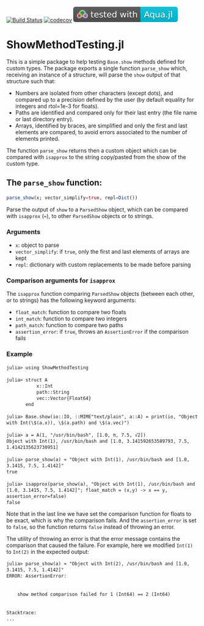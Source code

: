 [![Build Status](https://github.com/m3g/ShowMethodTesting.jl/actions/workflows/CI.yml/badge.svg?branch=main)](https://github.com/m3g/ShowMethodTesting.jl/actions/workflows/CI.yml?query=branch%3Amain)
[![codecov](https://codecov.io/gh/m3g/ShowMethodTesting.jl/branch/main/graph/badge.svg)](https://codecov.io/gh/m3g/ShowMethodTesting.jl)
[![Aqua QA](https://raw.githubusercontent.com/JuliaTesting/Aqua.jl/master/badge.svg)](https://github.com/JuliaTesting/Aqua.jl)

# ShowMethodTesting.jl

This is a simple package to help testing `Base.show` methods defined for custom types. The package
exports a single function `parse_show` which, receiving an instance of a structure, will parse the
`show` output of that structure such that:

- Numbers are isolated from other characters (except dots), and compared up to a precision defined 
  by the user (by default equality for integers and rtol=1e-3 for floats).
- Paths are identified and compared only for their last entry (the file name or last directory entry).
- Arrays, identified by braces, are simplified and only the first and last elements are compared, to avoid errors associated
  to the number of elements printed. 

The function `parse_show` returns then a custom object which can be compared with `isapprox` to 
the string copy/pasted from the show of the custom type.

## The `parse_show` function:

```julia
parse_show(x; vector_simplify=true, repl=Dict())
```

Parse the output of `show` to a `ParsedShow` object, which can be compared with `isapprox` (`≈`),
to other `ParsedShow` objects or to strings. 

### Arguments

- `x`: object to parse
- `vector_simplify`: if `true`, only the first and last elements of arrays are kept
- `repl`: dictionary with custom replacements to be made before parsing

### Comparison arguments for `isapprox`

The `isapprox` function comparing `ParsedShow` objects (between each other, or to strings) has the following keyword arguments:

- `float_match`: function to compare two floats
- `int_match`: function to compare two integers
- `path_match`: function to compare two paths
- `assertion_error`: if `true`, throws an `AssertionError` if the comparison fails

### Example

```julia-repl
julia> using ShowMethodTesting

julia> struct A
           x::Int
           path::String
           vec::Vector{Float64}
       end

julia> Base.show(io::IO, ::MIME"text/plain", a::A) = print(io, "Object with Int(\$(a.x)), \$(a.path) and \$(a.vec)")

julia> a = A(1, "/usr/bin/bash", [1.0, π, 7.5, √2])
Object with Int(1), /usr/bin/bash and [1.0, 3.141592653589793, 7.5, 1.4142135623730951]

julia> parse_show(a) ≈ "Object with Int(1), /usr/bin/bash and [1.0, 3.1415, 7.5, 1.4142]"
true

julia> isapprox(parse_show(a), "Object with Int(1), /usr/bin/bash and [1.0, 3.1415, 7.5, 1.4142]"; float_match = (x,y) -> x == y, assertion_error=false)
false
```

Note that in the last line we have set the comparison function for floats to be exact, which is why the comparison fails. And the
`assertion_error` is set to `false`, so the function returns `false` instead of throwing an error.

The utility of throwing an error is that the error message contains the comparison that caused the failure. For example, here
we modified `Int(1)` to `Int(2)` in the expected output:

```julia-repl
julia> parse_show(a) ≈ "Object with Int(2), /usr/bin/bash and [1.0, 3.1415, 7.5, 1.4142]"
ERROR: AssertionError: 


    show method comparison failed for 1 (Int64) == 2 (Int64)


Stacktrace:
...
```
